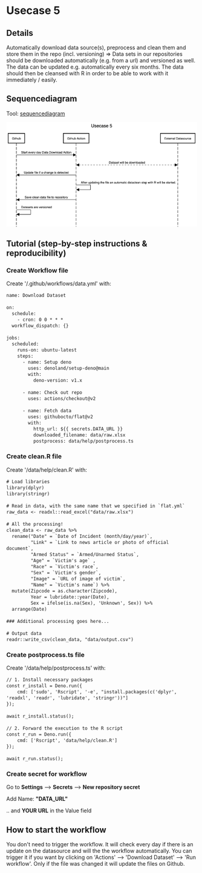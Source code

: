 # Usecase 5

## Details

Automatically download data source(s), preprocess and clean them and store them in the repo (incl. versioning) => Data sets in our repositories should be downloaded automatically (e.g. from a url) and versioned as well. The data can be updated e.g. automatically every six months. The data should then be cleansed with R in order to be able to work with it immediately / easily.

## Sequencediagram
Tool: [sequencediagram](https://sequencediagram.org/)

![Usecase5](Images/Usecase-5.png)

## Tutorial (step-by-step instructions & reproducibility)

### Create Workflow file
Create '/.github/workflows/data.yml' with:

```
name: Download Dataset

on:
  schedule:
    - cron: 0 0 * * * 
  workflow_dispatch: {}
  
jobs:
  scheduled:
    runs-on: ubuntu-latest
    steps:
      - name: Setup deno
        uses: denoland/setup-deno@main
        with:
          deno-version: v1.x

      - name: Check out repo
        uses: actions/checkout@v2

      - name: Fetch data
        uses: githubocto/flat@v2
        with:
          http_url: ${{ secrets.DATA_URL }} 
          downloaded_filename: data/raw.xlsx 
          postprocess: data/help/postprocess.ts 
```

### Create clean.R file
Create '/data/help/clean.R' with:

```
# Load libraries
library(dplyr)
library(stringr)

# Read in data, with the same name that we specified in `flat.yml`
raw_data <- readxl::read_excel("data/raw.xlsx")

# All the processing!
clean_data <- raw_data %>% 
  rename("Date" = `Date of Incident (month/day/year)`,
         "Link" = `Link to news article or photo of official document`,
         "Armed Status" = `Armed/Unarmed Status`, 
         "Age" = `Victim's age` , 
         "Race" = `Victim's race`, 
         "Sex" = `Victim's gender`, 
         "Image" = `URL of image of victim`, 
         "Name" = `Victim's name`) %>% 
  mutate(Zipcode = as.character(Zipcode),
         Year = lubridate::year(Date),
         Sex = ifelse(is.na(Sex), 'Unknown', Sex)) %>% 
  arrange(Date)

### Additional processing goes here...

# Output data
readr::write_csv(clean_data, "data/output.csv")
```

### Create postprocess.ts file
Create '/data/help/postprocess.ts' with:

```
// 1. Install necessary packages
const r_install = Deno.run({
    cmd: ['sudo', 'Rscript', '-e', "install.packages(c('dplyr', 'readxl', 'readr', 'lubridate', 'stringr'))"]
});

await r_install.status();

// 2. Forward the execution to the R script
const r_run = Deno.run({
    cmd: ['Rscript', 'data/help/clean.R']
});

await r_run.status();
```

### Create secret for workflow
Go to **Settings** --> **Secrets** --> **New repository secret**

Add Name: **"DATA_URL"** 

.. and **YOUR URL** in the Value field

## How to start the workflow
You don't need to trigger the workflow. It will check every day if there is an update on the datasource and will the the workflow automatically. You can trigger it if you want by clicking on 'Actions' --> 'Download Dataset' --> 'Run workflow'. Only if the file was changed it will update the files on Github.
